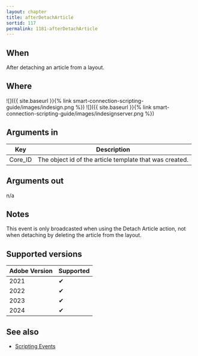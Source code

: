 ```yaml
---
layout: chapter
title: afterDetachArticle
sortid: 117
permalink: 1181-afterDetachArticle
---
```


## When

After detaching an article from a layout.

## Where

![]({{ site.baseurl }}{% link smart-connection-scripting-guide/images/indesign.png %}) ![]({{ site.baseurl }}{% link smart-connection-scripting-guide/images/indesignserver.png %})

## Arguments in

| Key     | Description                                             |
| ------- | ------------------------------------------------------- |
| Core_ID | The object id of the article template that was created. |

## Arguments out

n/a

## Notes

This event is only broadcasted when using the Detach Article action, not when detaching by deleting the
article from the layout.

## Supported versions

| Adobe Version | Supported |
| ------------- | --------- |
| 2021          | ✔         |
| 2022          | ✔         |
| 2023          | ✔         |
| 2024          | ✔         |

## See also

- [Scripting Events](./index.md)
